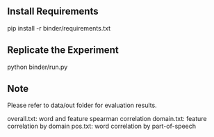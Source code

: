 ## Install Requirements
pip install -r binder/requirements.txt


## Replicate the Experiment
python binder/run.py

## Note
Please refer to data/out folder for evaluation results.

overall.txt: word and feature spearman correlation
domain.txt: feature correlation by domain
pos.txt: word correlation by part-of-speech


